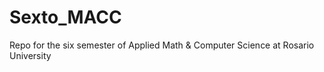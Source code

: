 # Sexto_MACC
Repo for the six semester of Applied Math &amp; Computer Science at Rosario University
